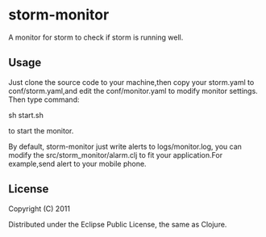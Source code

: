 # storm-monitor

  A monitor for storm to check if storm is running well.

## Usage

Just clone the source code to your machine,then copy your storm.yaml to conf/storm.yaml,and edit the conf/monitor.yaml to modify monitor settings.
Then type command:

   sh start.sh

to  start the monitor.

By default, storm-monitor just write alerts to logs/monitor.log, you can modify the src/storm_monitor/alarm.clj  to fit your application.For example,send alert to your mobile phone.

## License

Copyright (C) 2011 

Distributed under the Eclipse Public License, the same as Clojure.
